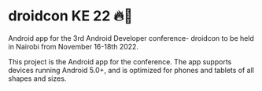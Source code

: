 # droidcon KE 22 🔥🔨

Android app for the 3rd Android Developer conference- droidcon to be held in Nairobi from November 16-18th 2022.

This project is the Android app for the conference. The app supports devices running Android 5.0+, and is optimized for phones and tablets of all shapes and sizes.